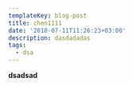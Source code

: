 ```yaml
---
templateKey: blog-post
title: chen1111
date: '2018-07-11T11:26:23+03:00'
description: dasdadadas
tags:
  - dsa
---
```

**dsadsad**

